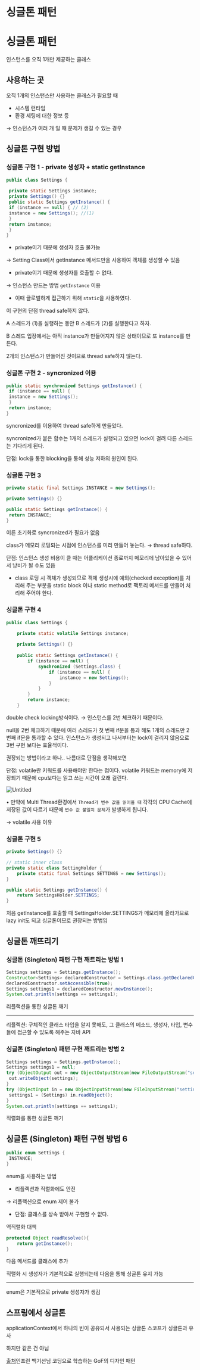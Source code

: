 # 싱글톤 패턴

# 싱글톤 패턴

인스턴스를 오직 1개만 제공하는 클래스

## 사용하는 곳

오직 1개의 인스턴스만 사용하는 클래스가 필요할 때

- 시스템 런타임
- 환경 세팅에 대한 정보 등

→ 인스턴스가 여러 개 일 때 문제가 생길 수 있는 경우

## 싱글톤 구현 방법

### 싱글톤 구현 1 - private 생성자 + static getInstance

```java
public class Settings { 
 
 private static Settings instance; 
 private Settings() {} 
 public static Settings getInstance() { 
 if (instance == null) { // (2)
 instance = new Settings(); //(1)
 } 
 return instance; 
 } 
}
```

- private이기 때문에 생성자 호출 불가능

→ Setting Class에서 getInstance 메서드만을 사용하여 객체를 생성할 수 있음

- private이기 때문에 생성자를 호출할 수 없다.

→ 인스턴스 만드는 방법 `getInstance` 이용

- 이때 글로벌하게 접근하기 위해 `static`을 사용하였다.

이 구현의 단점 thread safe하지 않다.

A 스레드가 (1)을 실행하는 동안 B 스레드가 (2)를 실행한다고 하자.

B 스레드 입장에서는 아직 instance가 만들어지지 않은 상태이므로 또 instance를 만든다.

2개의 인스턴스가 만들어진 것이므로 thread safe하지 않는다.

### 싱글톤 구현 2 - syncronized 이용

```java
public static synchronized Settings getInstance() { 
 if (instance == null) { 
 instance = new Settings(); 
 } 
 return instance; 
}
```

syncronized를 이용하여 thread safe하게 만들었다.

syncronized가 붙은 함수는 1개의 스레드가 실행되고 있으면 lock이 걸려 다른 스레드는 기다리게 된다.

단점: lock을 통한 blocking을 통해 성능 저하의 원인이 된다.

### 싱글톤 구현 3

```java
private static final Settings INSTANCE = new Settings(); 

private Settings() {} 

public static Settings getInstance() { 
 return INSTANCE; 
}
```

이른 초기화로 syncronized가 필요가 없음

class가 메모리 로딩되는 시점에 인스턴스를 미리 만들어 놓는다. → thread safe하다.

단점: 인스턴스 생성 비용이 클 때는 어플리케이션 종료까지 메모리에 남아있을 수 있어서 낭비가 될 수도 있음

- class 로딩 시 객체가 생성되므로 객체 생성시에 예외(checked exception)를 처리해 주는 부분을 static block 이나 static method로 팩토리 메서드를 만들어 처리해 주어야 한다.

### 싱글톤 구현 4

```java
public class Settings {

    private static volatile Settings instance;
    
    private Settings() {}
    
    public static Settings getInstance() {
        if (instance == null) {
            synchronized (Settings.class) {
                if (instance == null) {
                    instance = new Settings();
                }
            }
        }
        return instance;
    }
```

double check locking방식이다. → 인스턴스를 2번 체크하기 때문이다.

null을 2번 체크하기 때문에 여러 스레드가 첫 번째 if문을 통과 해도 1개의 스레드만 2번째 if문을 통과할 수 있다. 인스턴스가 생성되고 나서부터는 lock이 걸리지 않음으로 3번 구현 보다는 효율적이다.

권장되는 방법이라고 하나.. 나름대로 단점을 생각해보면

단점: volatile란 키워드를 사용해야만 한다는 점이다. volatile 키워드는 memory에 저장되기 때문에 cpu보다는 읽고 쓰는 시간이 오래 걸린다.

 

![Untitled](https://s3-us-west-2.amazonaws.com/secure.notion-static.com/4700d849-77f3-44f0-822d-95fa9d043903/Untitled.png)

• 만약에 Multi Thread환경에서 `Thread가 변수 값을 읽어올 때` 각각의 CPU Cache에 저장된 값이 다르기 때문에 `변수 값 불일치 문제`가 발생하게 됩니다.

→ volatile 사용 이유

### 싱글톤 구현 5

```java
private Settings() {}

// static inner class
private static class SettingHolder {
    private static final Settings SETTINGS = new Settings();
}

public static Settings getInstance() {
    return SettingsHolder.SETTINGS;
}
```

처음 getInstance를 호출할 때 SettingsHolder.SETTINGS가 메모리에 올라가므로 lazy init도 되고 싱글톤이므로  권장되는 방법임

## 싱글톤 깨뜨리기

### 싱글톤 (Singleton) 패턴 구현 깨트리는 방법 1

```java
Settings settings = Settings.getInstance(); 
Constructor<Settings> declaredConstructor = Settings.class.getDeclaredConstructor(); 
declaredConstructor.setAccessible(true); 
Settings settings1 = declaredConstructor.newInstance(); 
System.out.println(settings == settings1);
```

리플랙션을 통한 싱글톤 깨기

---

리플렉션: 구체적인 클래스 타입을 알지 못해도, 그 클래스의 메소드, 생성자, 타입, 변수들에 접근할 수 있도록 해주는 자바 API

### 싱글톤 (Singleton) 패턴 구현 깨트리는 방법 2

```java
Settings settings = Settings.getInstance(); 
Settings settings1 = null; 
try (ObjectOutput out = new ObjectOutputStream(new FileOutputStream("settings.obj"))) { 
 out.writeObject(settings); 
} 
try (ObjectInput in = new ObjectInputStream(new FileInputStream("settings.obj"))) { 
 settings1 = (Settings) in.readObject(); 
} 
System.out.println(settings == settings1);
```

직렬화를 통한 싱글톤 깨기

## 싱글톤 (Singleton) 패턴 구현 방법 6

```java
public enum Settings { 
 INSTANCE;
}
```

enum을 사용하는 방법

- 리플랙션과 직렬화에도 안전

→ 리플랙션으로 enum 제어 불가

- 단점: 클래스를 상속 받아서 구현할 수 없다.

역직렬화 대책

```java
protected Object readResolve(){
	return getInstance();
}
```

다음 메서드를 클래스에 추가

직렬화 시 생성자가 기본적으로 실행되는데 다음을 통해 싱글톤 유지 가능

---

enum은 기본적으로 private 생성자가 생김

## 스프링에서 싱글톤

applicationContext에서 하나의 빈이 공유되서 사용되는 싱글톤 스코프가 싱글톤과 유사

하지만 같은 건 아님


[출처](https://www.inflearn.com/course/%EB%94%94%EC%9E%90%EC%9D%B8-%ED%8C%A8%ED%84%B4#curriculum)인프런 백기선님 코딩으로 학습하는 GoF의 디자인 패턴